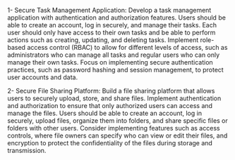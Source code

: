 1- Secure Task Management Application: Develop a task management application with authentication and authorization features. Users should be able to create an account, log in securely, and manage their tasks. Each user should only have access to their own tasks and be able to perform actions such as creating, updating, and deleting tasks. Implement role-based access control (RBAC) to allow for different levels of access, such as administrators who can manage all tasks and regular users who can only manage their own tasks. Focus on implementing secure authentication practices, such as password hashing and session management, to protect user accounts and data.

2- Secure File Sharing Platform: Build a file sharing platform that allows users to securely upload, store, and share files. Implement authentication and authorization to ensure that only authorized users can access and manage the files. Users should be able to create an account, log in securely, upload files, organize them into folders, and share specific files or folders with other users. Consider implementing features such as access controls, where file owners can specify who can view or edit their files, and encryption to protect the confidentiality of the files during storage and transmission.

 